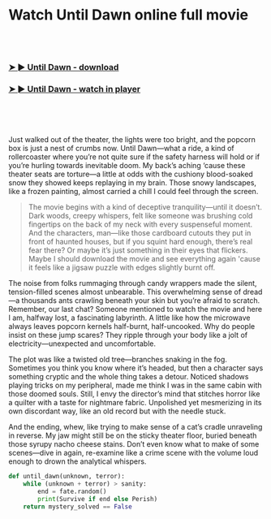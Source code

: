 <h1>Watch Until Dawn online full movie</h1>


<br><br>

<h3><a href="https://Yusefs-pasmabarhu1971.github.io/hjpjusfxjn/">➤ ► Until Dawn - download</a></h3> 
<h3><a href="https://Yusefs-pasmabarhu1971.github.io/hjpjusfxjn/">➤ ► Until Dawn - watch in player</a></h3>


<br><br><br>


Just walked out of the theater, the lights were too bright, and the popcorn box is just a nest of crumbs now. Until Dawn—what a ride, a kind of rollercoaster where you’re not quite sure if the safety harness will hold or if you’re hurling towards inevitable doom. My back’s aching ‘cause these theater seats are torture—a little at odds with the cushiony blood-soaked snow they showed keeps replaying in my brain. Those snowy landscapes, like a frozen painting, almost carried a chill I could feel through the screen. 

> The movie begins with a kind of deceptive tranquility—until it doesn’t. Dark woods, creepy whispers, felt like someone was brushing cold fingertips on the back of my neck with every suspenseful moment. And the characters, man—like those cardboard cutouts they put in front of haunted houses, but if you squint hard enough, there’s real fear there? Or maybe it’s just something in their eyes that flickers. Maybe I should download the movie and see everything again 'cause it feels like a jigsaw puzzle with edges slightly burnt off.

The noise from folks rummaging through candy wrappers made the silent, tension-filled scenes almost unbearable. This overwhelming sense of dread—a thousands ants crawling beneath your skin but you’re afraid to scratch. Remember, our last chat? Someone mentioned to watch the movie and here I am, halfway lost, a fascinating labyrinth. A little like how the microwave always leaves popcorn kernels half-burnt, half-uncooked. Why do people insist on these jump scares? They ripple through your body like a jolt of electricity—unexpected and uncomfortable.

The plot was like a twisted old tree—branches snaking in the fog. Sometimes you think you know where it’s headed, but then a character says something cryptic and the whole thing takes a detour. Noticed shadows playing tricks on my peripheral, made me think I was in the same cabin with those doomed souls. Still, I envy the director’s mind that stitches horror like a quilter with a taste for nightmare fabric. Unpolished yet mesmerizing in its own discordant way, like an old record but with the needle stuck.

And the ending, whew, like trying to make sense of a cat’s cradle unraveling in reverse. My jaw might still be on the sticky theater floor, buried beneath those syrupy nacho cheese stains. Don’t even know what to make of some scenes—dive in again, re-examine like a crime scene with the volume loud enough to drown the analytical whispers.

```python
def until_dawn(unknown, terror):
    while (unknown + terror) > sanity:
        end = fate.random()
        print(Survive if end else Perish)
    return mystery_solved == False
```

